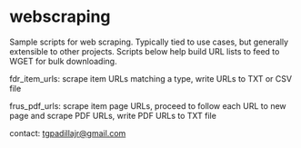 # webscraping
Sample scripts for web scraping. 
Typically tied to use cases, but generally extensible to other projects. 
Scripts below help build URL lists to feed to WGET for bulk downloading. 

fdr_item_urls: scrape item URLs matching a type, write URLs to TXT or CSV file 

frus_pdf_urls: scrape item page URLs, proceed to follow each URL to new page and scrape PDF URLs, write PDF URLs to TXT file

contact: tgpadillajr@gmail.com
